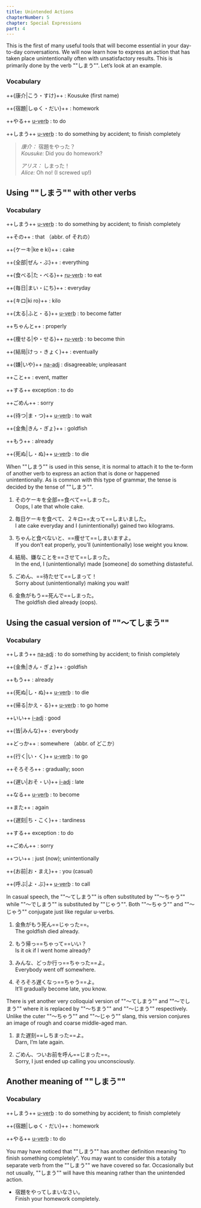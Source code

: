 ```yaml
---
title: Unintended Actions
chapterNumber: 5
chapter: Special Expressions
part: 4
---
```


This is the first of many useful tools that will become essential in your day-to-day conversations. We will now learn how to express an action that has taken place unintentionally often with unsatisfactory results. This is primarily done by the verb ""しまう"". Let’s look at an example.

### Vocabulary

++{康介|こう・すけ}++
: Kousuke (first name)

++{宿題|しゅく・だい}++
: homework

++やる++ <abbr title="う verb">u-verb</abbr>
: to do

++しまう++ <abbr title="う verb">u-verb</abbr>
: to do something by accident; to finish completely

> <cite>康介：</cite> 宿題をやった？  
> <cite>Kousuke:</cite> Did you do homework?
>
> <cite>アリス：</cite> しまった！  
> <cite>Alice:</cite> Oh no! (I screwed up!)

## Using ""しまう"" with other verbs

### Vocabulary

++しまう++ <abbr title="う verb">u-verb</abbr>
: to do something by accident; to finish completely

++その++
: that （abbr. of それの）

++{ケーキ|ke e ki}++
: cake

++{全部|ぜん・ぶ}++
: everything

++{食べる|た・べる}++ <abbr title="る verb">ru-verb</abbr>
: to eat

++{毎日|まい・にち}++
: everyday

++{キロ|ki ro}++
: kilo

++{太る|ふと・る}++ <abbr title="う verb">u-verb</abbr>
: to become fatter

++ちゃんと++
: properly

++{痩せる|や・せる}++ <abbr title="る verb">ru-verb</abbr>
: to become thin

++{結局|けっ・きょく}++
: eventually

++{嫌|いや}++ <abbr title="な adjective">na-adj</abbr>
: disagreeable; unpleasant

++こと++
: event, matter

++する++ <span>exception</span>
: to do

++ごめん++
: sorry

++{待つ|ま・つ}++ <abbr title="う verb">u-verb</abbr>
: to wait

++{金魚|きん・ぎょ}++
: goldfish

++もう++
: already

++{死ぬ|し・ぬ}++ <abbr title="う verb">u-verb</abbr>
: to die

When ""しまう"" is used in this sense, it is normal to attach it to the te-form of another verb to express an action that is done or happened unintentionally. As is common with this type of grammar, the tense is decided by the tense of ""しまう"".

1. そのケーキを全部==食べて==しまった。  
   Oops, I ate that whole cake.

1. 毎日ケーキを食べて、２キロ==太って==しまいました。  
   I ate cake everyday and I (unintentionally) gained two kilograms.

1. ちゃんと食べないと、==痩せて==しまいますよ。  
   If you don’t eat properly, you’ll (unintentionally) lose weight you know.

1. 結局、嫌なことを==させて==しまった。  
   In the end, I (unintentionally) made [someone] do something distasteful.

1. ごめん、==待たせて==しまって！  
   Sorry about (unintentionally) making you wait!

1. 金魚がもう==死んで==しまった。  
   The goldfish died already (oops).

## Using the casual version of ""～てしまう""

### Vocabulary

++しまう++ <abbr title="な adjective">na-adj</abbr>
: to do something by accident; to finish completely

++{金魚|きん・ぎょ}++
: goldfish

++もう++
: already

++{死ぬ|し・ぬ}++ <abbr title="う verb">u-verb</abbr>
: to die

++{帰る|かえ・る}++ <abbr title="う verb">u-verb</abbr>
: to go home

++いい++ <abbr title="い adjective">i-adj</abbr>
: good

++{皆|みんな}++
: everybody

++どっか++
: somewhere （abbr. of どこか）

++{行く|い・く}++ <abbr title="う verb">u-verb</abbr>
: to go

++そろそろ++
: gradually; soon

++{遅い|おそ・い}++ <abbr title="い adjective">i-adj</abbr>
: late

++なる++ <abbr title="う verb">u-verb</abbr>
: to become

++また++
: again

++{遅刻|ち・こく}++
: tardiness

++する++ <span>exception</span>
: to do

++ごめん++
: sorry

++つい++
: just (now); unintentionally

++{お前|お・まえ}++
: you (casual)

++{呼ぶ|よ・ぶ}++ <abbr title="う verb">u-verb</abbr>
: to call

In casual speech, the ""～てしまう"" is often substituted by ""～ちゃう"" while ""～でしまう"" is substituted by ""じゃう"". Both ""～ちゃう"" and ""～じゃう"" conjugate just like regular u-verbs.

1. 金魚がもう死ん==じゃった==。  
   The goldfish died already.

1. もう帰っ==ちゃって==いい？  
   Is it ok if I went home already?

1. みんな、どっか行っ==ちゃった==よ。  
   Everybody went off somewhere.

1. そろそろ遅くなっ==ちゃう==よ。  
   It’ll gradually become late, you know.

There is yet another very colloquial version of ""～てしまう"" and ""～でしまう"" where it is replaced by ""～ちまう"" and ""～じまう"" respectively. Unlike the cuter ""～ちゃう"" and ""～じゃう"" slang, this version conjures an image of rough and coarse middle-aged man.

1. また遅刻==しちまった==よ。  
   Darn, I’m late again.

1. ごめん、ついお前を呼ん==じまった==。  
   Sorry, I just ended up calling you unconsciously.

## Another meaning of ""しまう""

### Vocabulary

++しまう++ <abbr title="う verb">u-verb</abbr>
: to do something by accident; to finish completely

++{宿題|しゅく・だい}++
: homework

++やる++ <abbr title="う verb">u-verb</abbr>
: to do

You may have noticed that ""しまう"" has another definition meaning “to finish something completely”. You may want to consider this a totally separate verb from the ""しまう"" we have covered so far. Occasionally but not usually, ""しまう"" will have this meaning rather than the unintended action.

- 宿題をやってしまいなさい。  
   Finish your homework completely.
